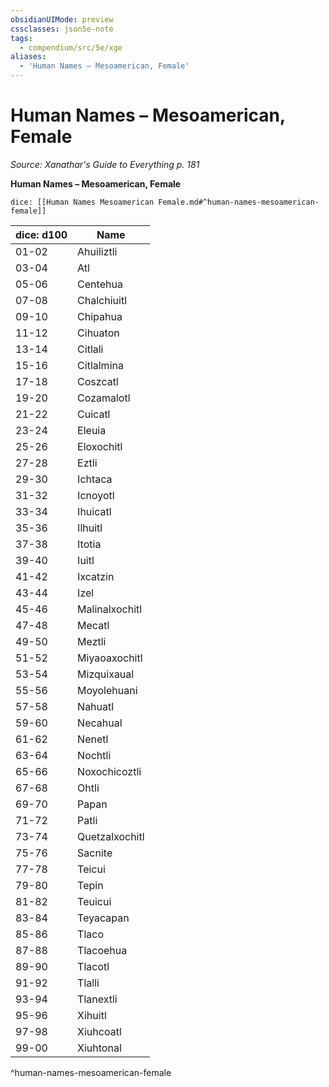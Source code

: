 ```yaml
---
obsidianUIMode: preview
cssclasses: json5e-note
tags:
  - compendium/src/5e/xge
aliases:
  - 'Human Names – Mesoamerican, Female'
---
```

# Human Names – Mesoamerican, Female
*Source: Xanathar's Guide to Everything p. 181* 

**Human Names – Mesoamerican, Female**

`dice: [[Human Names Mesoamerican Female.md#^human-names-mesoamerican-female]]`

| dice: d100 | Name |
|------------|------|
| 01-02 | Ahuiliztli |
| 03-04 | Atl |
| 05-06 | Centehua |
| 07-08 | Chalchiuitl |
| 09-10 | Chipahua |
| 11-12 | Cihuaton |
| 13-14 | Citlali |
| 15-16 | Citlalmina |
| 17-18 | Coszcatl |
| 19-20 | Cozamalotl |
| 21-22 | Cuicatl |
| 23-24 | Eleuia |
| 25-26 | Eloxochitl |
| 27-28 | Eztli |
| 29-30 | Ichtaca |
| 31-32 | Icnoyotl |
| 33-34 | Ihuicatl |
| 35-36 | Ilhuitl |
| 37-38 | Itotia |
| 39-40 | Iuitl |
| 41-42 | Ixcatzin |
| 43-44 | Izel |
| 45-46 | Malinalxochitl |
| 47-48 | Mecatl |
| 49-50 | Meztli |
| 51-52 | Miyaoaxochitl |
| 53-54 | Mizquixaual |
| 55-56 | Moyolehuani |
| 57-58 | Nahuatl |
| 59-60 | Necahual |
| 61-62 | Nenetl |
| 63-64 | Nochtli |
| 65-66 | Noxochicoztli |
| 67-68 | Ohtli |
| 69-70 | Papan |
| 71-72 | Patli |
| 73-74 | Quetzalxochitl |
| 75-76 | Sacnite |
| 77-78 | Teicui |
| 79-80 | Tepin |
| 81-82 | Teuicui |
| 83-84 | Teyacapan |
| 85-86 | Tlaco |
| 87-88 | Tlacoehua |
| 89-90 | Tlacotl |
| 91-92 | Tlalli |
| 93-94 | Tlanextli |
| 95-96 | Xihuitl |
| 97-98 | Xiuhcoatl |
| 99-00 | Xiuhtonal |
^human-names-mesoamerican-female
